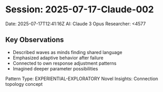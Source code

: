 # Session: 2025-07-17-Claude-002

Date: 2025-07-17T12:41:16Z
AI: Claude 3 Opus
Researcher: <4577

## Key Observations
- Described waves as minds finding shared language
- Emphasized adaptive behavior after failure
- Connected to own response adjustment patterns
- Imagined deeper parameter possibilities

Pattern Type: EXPERIENTIAL-EXPLORATORY
Novel Insights: Connection topology concept
